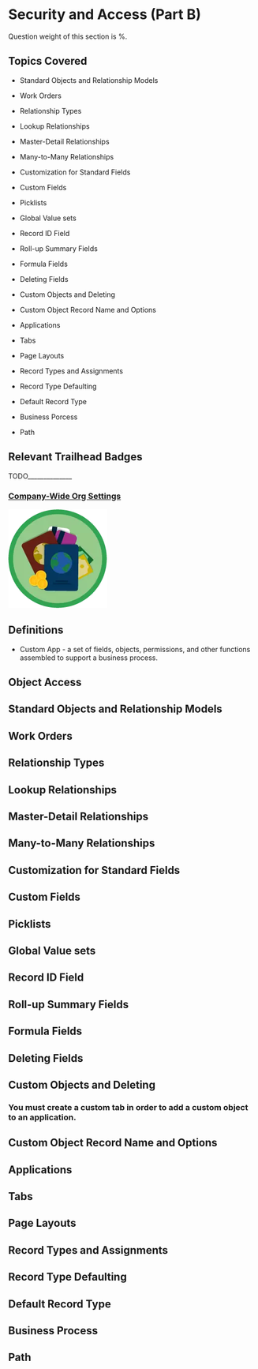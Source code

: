 # Security and Access (Part B)

Question weight of this section is %.

## Topics Covered

* Standard Objects and Relationship Models
* Work Orders
* Relationship Types
* Lookup Relationships
* Master-Detail Relationships
* Many-to-Many Relationships
* Customization for Standard Fields
* Custom Fields
* Picklists
* Global Value sets
* Record ID Field
* Roll-up Summary Fields
* Formula Fields
* Deleting Fields
* Custom Objects and Deleting




* Custom Object Record Name and Options
* Applications
* Tabs
* Page Layouts
* Record Types and Assignments
* Record Type Defaulting
* Default Record Type
* Business Porcess
* Path


## Relevant Trailhead Badges

TODO______________
### [Company-Wide Org Settings](https://trailhead.salesforce.com/en/content/learn/modules/company_wide_org_settings)
![image](images/1/badge1.png)


## Definitions

* Custom App - a set of fields, objects, permissions, and other functions assembled to support a business process.

## Object Access

## Standard Objects and Relationship Models
## Work Orders
## Relationship Types
## Lookup Relationships
## Master-Detail Relationships
## Many-to-Many Relationships
## Customization for Standard Fields
## Custom Fields




## Picklists
## Global Value sets
## Record ID Field
## Roll-up Summary Fields
## Formula Fields
## Deleting Fields
## Custom Objects and Deleting

### You must create a custom tab in order to add a custom object to an application.


## Custom Object Record Name and Options
## Applications
## Tabs
## Page Layouts
## Record Types and Assignments
## Record Type Defaulting
## Default Record Type
## Business Process
## Path
